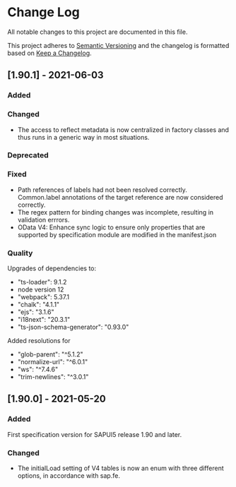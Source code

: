 # Change Log

All notable changes to this project are documented in this file.

This project adheres to [Semantic Versioning](http://semver.org/) and the changelog is formatted based on [Keep a Changelog](http://keepachangelog.com/).

## [1.90.1] - 2021-06-03

### Added

### Changed

- The access to reflect metadata is now centralized in factory classes and thus runs in a generic way in most situations.

### Deprecated

### Fixed

- Path references of labels had not been resolved correctly. Common.label annotations of the target reference are now considered correctly.
- The regex pattern for binding changes was incomplete, resulting in validation errrors.
- OData V4: Enhance sync logic to ensure only properties that are supported by specification module are modified in the manifest.json

### Quality

Upgrades of dependencies to:

- "ts-loader": 9.1.2
- node version 12
- "webpack": 5.37.1
- "chalk": "4.1.1"
- "ejs": "3.1.6"
- "i18next": "20.3.1"
- "ts-json-schema-generator": "0.93.0"

Added resolutions for

- "glob-parent": "^5.1.2"
- "normalize-url": "^6.0.1"
- "ws": "^7.4.6"
- "trim-newlines": "^3.0.1"

## [1.90.0] - 2021-05-20

### Added

First specification version for SAPUI5 release 1.90 and later.

### Changed

- The initialLoad setting of V4 tables is now an enum with three different options, in accordance with sap.fe.
